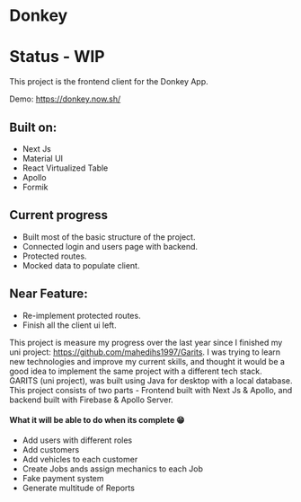 # Donkey

# Status - WIP

This project is the frontend client for the Donkey App.

Demo: https://donkey.now.sh/

## Built on: 
- Next Js
- Material UI
- React Virtualized Table
- Apollo
- Formik

## Current progress
- Built most of the basic structure of the project.
- Connected login and users page with backend.
- Protected routes.
- Mocked data to populate client.

## Near Feature: 
- Re-implement protected routes.
- Finish all the client ui left.

This project is measure my progress over the last year since I finished my uni project: https://github.com/mahedihs1997/Garits. I was trying to learn new technologies and improve my current skills, and thought it would be a good idea to implement the same project with a different tech stack. GARITS (uni project), was built using Java for desktop with a local database. This project consists of two parts - Frontend built with Next Js & Apollo, and backend built with Firebase & Apollo Server. 

#### What it will be able to do when its complete 😁
- Add users with different roles
- Add customers
- Add vehicles to each customer
- Create Jobs ands assign mechanics to each Job
- Fake payment system
- Generate multitude of Reports
